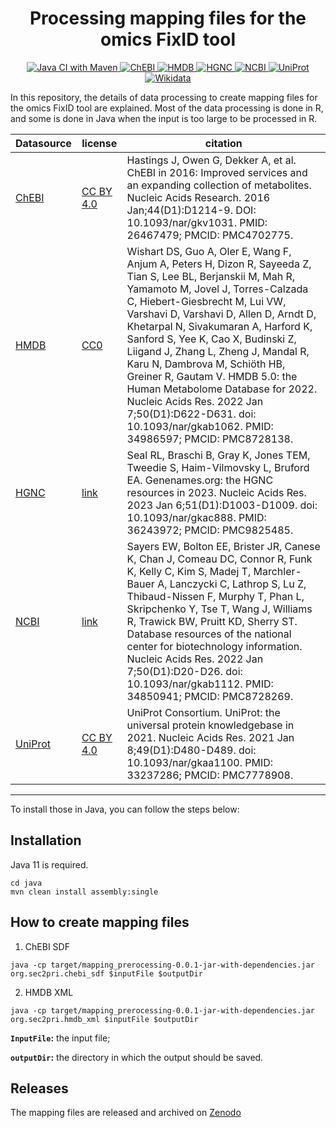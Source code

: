 <h1 align="center">
  Processing mapping files for the omics FixID tool
</h1>
<p align="center">
    <a href="https://github.com/sec2pri/mapping_preprocessing/actions/workflows/maven.yml">
        <img alt="Java CI with Maven" src="https://github.com/sec2pri/mapping_preprocessing/actions/workflows/maven.yml/badge.svg" />
    </a>
    <a href="https://github.com/sec2pri/mapping_preprocessing/actions/workflows/chebi.yml">
        <img alt="ChEBI" src="https://github.com/sec2pri/mapping_preprocessing/actions/workflows/chebi.yml/badge.svg" />
    </a>
    <a href="https://github.com/sec2pri/mapping_preprocessing/actions/workflows/hmdb.yml">
        <img alt="HMDB" src="https://github.com/sec2pri/mapping_preprocessing/actions/workflows/hmdb.yml/badge.svg" />
    </a>
    <a href="https://github.com/sec2pri/mapping_preprocessing/actions/workflows/hgnc.yml">
        <img alt="HGNC" src="https://github.com/sec2pri/mapping_preprocessing/actions/workflows/hgnc.yml/badge.svg" />
    </a>
    <a href='https://github.com/sec2pri/mapping_preprocessing/actions/workflows/ncbi.yml'>
        <img src='https://github.com/sec2pri/mapping_preprocessing/actions/workflows/ncbi.yml/badge.svg' alt="NCBI" />
    </a>
    <a href="https://github.com/sec2pri/mapping_preprocessing/actions/workflows/uniprot.yml">
        <img src="https://github.com/sec2pri/mapping_preprocessing/actions/workflows/uniprot.yml/badge.svg" alt="UniProt" />
    </a>  
    <a href="https://github.com/sec2pri/mapping_preprocessing/actions/workflows/wikidata.yml">
        <img alt="Wikidata" src="https://github.com/sec2pri/mapping_preprocessing/actions/workflows/wikidata.yml/badge.svg" /> 
    </a>
</p>

In this repository, the details of data processing to create mapping files for the omics FixID tool are explained. Most of the data processing is done in R, and some is done in Java when the input is too large to be processed in R.

| Datasource | license | citation |
|-----------------|-----------------|-----------------|
| [ChEBI](https://github.com/sec2pri/mapping_preprocessing/blob/main/datasources/chebi/config) | [CC BY 4.0](https://www.ebi.ac.uk/chebi/aboutChebiForward.do#:~:text=The%20data%20on%20this%20website%20is%20available%20under%20the%20Creative%20Commons%20License%20(CC%20BY%204.0).) | Hastings J, Owen G, Dekker A, et al. ChEBI in 2016: Improved services and an expanding collection of metabolites. Nucleic Acids Research. 2016 Jan;44(D1):D1214-9. DOI: 10.1093/nar/gkv1031. PMID: 26467479; PMCID: PMC4702775.|
| [HMDB](https://github.com/sec2pri/mapping_preprocessing/blob/main/datasources/hmdb/config) | [CC0](https://hmdb.ca/about#compliance:~:text=international%20scientific%20conferences.-,Citing%20the%20HMDB,-HMDB%20is%20offered) | Wishart DS, Guo A, Oler E, Wang F, Anjum A, Peters H, Dizon R, Sayeeda Z, Tian S, Lee BL, Berjanskii M, Mah R, Yamamoto M, Jovel J, Torres-Calzada C, Hiebert-Giesbrecht M, Lui VW, Varshavi D, Varshavi D, Allen D, Arndt D, Khetarpal N, Sivakumaran A, Harford K, Sanford S, Yee K, Cao X, Budinski Z, Liigand J, Zhang L, Zheng J, Mandal R, Karu N, Dambrova M, Schiöth HB, Greiner R, Gautam V. HMDB 5.0: the Human Metabolome Database for 2022. Nucleic Acids Res. 2022 Jan 7;50(D1):D622-D631. doi: 10.1093/nar/gkab1062. PMID: 34986597; PMCID: PMC8728138.|
| [HGNC](https://github.com/sec2pri/mapping_preprocessing/blob/main/datasources/hgnc/config) | [link](https://www.genenames.org/about/license/) | Seal RL, Braschi B, Gray K, Jones TEM, Tweedie S, Haim-Vilmovsky L, Bruford EA. Genenames.org: the HGNC resources in 2023. Nucleic Acids Res. 2023 Jan 6;51(D1):D1003-D1009. doi: 10.1093/nar/gkac888. PMID: 36243972; PMCID: PMC9825485. |
| [NCBI](https://github.com/sec2pri/mapping_preprocessing/blob/main/datasources/ncbi/config) | [link](https://www.ncbi.nlm.nih.gov/home/about/policies/) | Sayers EW, Bolton EE, Brister JR, Canese K, Chan J, Comeau DC, Connor R, Funk K, Kelly C, Kim S, Madej T, Marchler-Bauer A, Lanczycki C, Lathrop S, Lu Z, Thibaud-Nissen F, Murphy T, Phan L, Skripchenko Y, Tse T, Wang J, Williams R, Trawick BW, Pruitt KD, Sherry ST. Database resources of the national center for biotechnology information. Nucleic Acids Res. 2022 Jan 7;50(D1):D20-D26. doi: 10.1093/nar/gkab1112. PMID: 34850941; PMCID: PMC8728269. |
| [UniProt](https://github.com/sec2pri/mapping_preprocessing/blob/main/datasources/uniprot/config) | [CC BY 4.0](https://ftp.uniprot.org/pub/databases/uniprot/current_release/knowledgebase/complete/LICENSE) | UniProt Consortium. UniProt: the universal protein knowledgebase in 2021. Nucleic Acids Res. 2021 Jan 8;49(D1):D480-D489. doi: 10.1093/nar/gkaa1100. PMID: 33237286; PMCID: PMC7778908. |


--------
To install those in Java, you can follow the steps below:

Installation
--------
Java 11 is required.

```shell
cd java
mvn clean install assembly:single
```

How to create mapping files
--------
1) ChEBI SDF 

```shell
java -cp target/mapping_prerocessing-0.0.1-jar-with-dependencies.jar org.sec2pri.chebi_sdf $inputFile $outputDir
```

2) HMDB XML

```shell
java -cp target/mapping_prerocessing-0.0.1-jar-with-dependencies.jar org.sec2pri.hmdb_xml $inputFile $outputDir
```

**`InputFile`:** the input file;

**`outputDir`:** the directory in which the output should be saved.


Releases
--------
The mapping files are released and archived on [Zenodo]()



